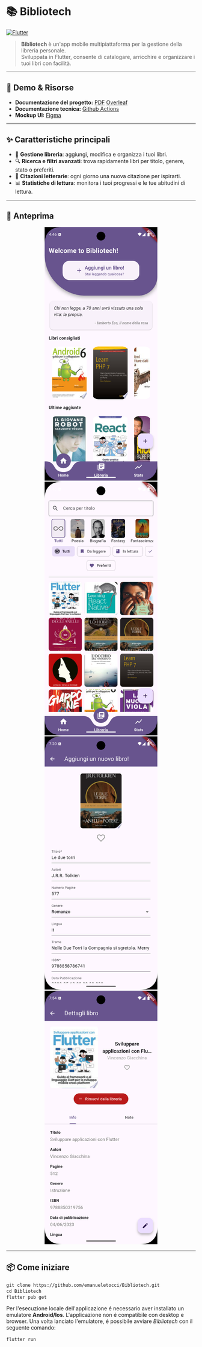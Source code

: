 # 📚 Bibliotech

[![Flutter](https://img.shields.io/badge/flutter-v3.19.6-blue?logo=flutter)](https://flutter.dev/)

> **Bibliotech** è un'app mobile multipiattaforma per la gestione della libreria personale.  
> Sviluppata in Flutter, consente di catalogare, arricchire e organizzare i tuoi libri con facilità.

---

## 🚀 Demo & Risorse

- **Documentazione del progetto:** [PDF](docs/RELAZIONE_GRUPPO_17.pdf) [Overleaf](https://www.overleaf.com/read/ryzhknrbptmc#f3aa6c)
- **Documentazione tecnica:** [Github Actions](https://emanueletocci.github.io/Bibliotech/)
- **Mockup UI:** [Figma](https://www.figma.com/design/QSPCMmoPRzGiIP1bdn78C8/Mobile-Programming?node-id=0-1&t=kzEEztlGSt7d5SN1-1)

---

## ✨ Caratteristiche principali

- 📖 **Gestione libreria**: aggiungi, modifica e organizza i tuoi libri.
- 🔍 **Ricerca e filtri avanzati**: trova rapidamente libri per titolo, genere, stato o preferiti.
- 💬 **Citazioni letterarie**: ogni giorno una nuova citazione per ispirarti.
- 📊 **Statistiche di lettura**: monitora i tuoi progressi e le tue abitudini di lettura.


---

## 📱 Anteprima

<p align="center">
  <img src="assets/images/preview/homepage.png" alt="Screenshot Bibliotech" width="300"/>
  <img src="assets/images/preview/libreria.png" alt="Screenshot Bibliotech" width="300"/>
  <img src="assets/images/preview/aggiuntaModifica.png" alt="Screenshot Bibliotech" width="300"/>
  <img src="assets/images/preview/dettaglio-libro.png" alt="Screenshot Bibliotech" width="300"/>

</p>

---


## 📦 Come iniziare

```
git clone https://github.com/emanueletocci/Bibliotech.git
cd Bibliotech
flutter pub get
```
Per l'esecuzione locale dell'applicazione é necessario aver installato un emulatore **Android/Ios**. L'applicazione non é compatibile con desktop e browser. Una volta lanciato l'emulatore, é possibile avviare *Bibliotech* con il seguente comando:

```
flutter run
```
